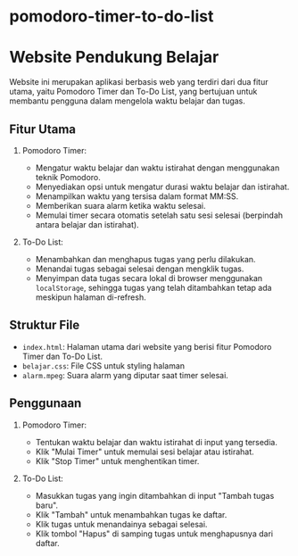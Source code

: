 # pomodoro-timer-to-do-list
# Website Pendukung Belajar

Website ini merupakan aplikasi berbasis web yang terdiri dari dua fitur utama, yaitu Pomodoro Timer dan To-Do List, yang bertujuan untuk membantu pengguna dalam mengelola waktu belajar dan tugas.

## Fitur Utama

1. Pomodoro Timer:
   - Mengatur waktu belajar dan waktu istirahat dengan menggunakan teknik Pomodoro.
   - Menyediakan opsi untuk mengatur durasi waktu belajar dan istirahat.
   - Menampilkan waktu yang tersisa dalam format MM:SS.
   - Memberikan suara alarm ketika waktu selesai.
   - Memulai timer secara otomatis setelah satu sesi selesai (berpindah antara belajar dan istirahat).

2. To-Do List:
   - Menambahkan dan menghapus tugas yang perlu dilakukan.
   - Menandai tugas sebagai selesai dengan mengklik tugas.
   - Menyimpan data tugas secara lokal di browser menggunakan `localStorage`, sehingga tugas yang telah ditambahkan tetap ada meskipun halaman di-refresh.

## Struktur File

- `index.html`: Halaman utama dari website yang berisi fitur Pomodoro Timer dan To-Do List.
- `belajar.css`: File CSS untuk styling halaman 
- `alarm.mpeg`: Suara alarm yang diputar saat timer selesai.

## Penggunaan

1. Pomodoro Timer:
   - Tentukan waktu belajar dan waktu istirahat di input yang tersedia.
   - Klik "Mulai Timer" untuk memulai sesi belajar atau istirahat.
   - Klik "Stop Timer" untuk menghentikan timer.

2. To-Do List:
   - Masukkan tugas yang ingin ditambahkan di input "Tambah tugas baru".
   - Klik "Tambah" untuk menambahkan tugas ke daftar.
   - Klik tugas untuk menandainya sebagai selesai.
   - Klik tombol "Hapus" di samping tugas untuk menghapusnya dari daftar.


